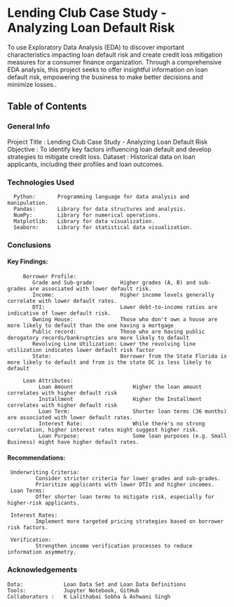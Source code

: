 # Lending Club Case Study - Analyzing Loan Default Risk
To use Exploratory Data Analysis (EDA) to discover important characteristics impacting loan default risk and create credit loss mitigation measures for a consumer finance organization. Through a comprehensive EDA analysis, this project seeks to offer insightful information on loan default risk, empowering the business to make better decisions and minimize losses..


## Table of Contents

### General Info

  Project Title      : Lending Club Case Study - Analyzing Loan Default Risk
  Objective          : To identify key factors influencing loan default and develop strategies to mitigate credit loss.
  Dataset            : Historical data on loan applicants, including their profiles and loan outcomes.
  
### Technologies Used

      Python:       Programming language for data analysis and manipulation.
      Pandas:       Library for data structures and analysis.
      NumPy:        Library for numerical operations.
      Matplotlib:   Library for data visualization.
      Seaborn:      Library for statistical data visualization.
      
### Conclusions
####    Key Findings:
    
         Borrower Profile:
            Grade and Sub-grade:   		Higher grades (A, B) and sub-grades are associated with lower default risk.
            Income:                		Higher income levels generally correlate with lower default rates.
            DTI:                   		Lower debt-to-income ratios are indicative of lower default risk.
            Owning House:	     		Those who don't own a house are more likely to default than the one having a mortgage
            Public record:	     		Those who are having public derogatory records/bankruptcies are more likely to default
    		Revolving Line Utilization:	Lower the revolving line utilization indicates lower default risk factor
    		State:				        Borrower from the State Florida is more likely to default and from is the state DC is less likely to default
    
         Loan Attributes:
    	      Loan Amount	     		    Higher the loan amount correlates with higher default risk
    	      Installment	     		    Higher the Installment correlates with higher default risk
              Loan Term:             		Shorter loan terms (36 months) are associated with lower default rates.
              Interest Rate:         		While there's no strong correlation, higher interest rates might suggest higher risk.
              Loan Purpose:          		Some loan purposes (e.g. Small Business) might have higher default rates.
	      
####  Recommendations:
    
     Underwriting Criteria:
             Consider stricter criteria for lower grades and sub-grades.
             Prioritize applicants with lower DTIs and higher incomes.
     Loan Terms:
             Offer shorter loan terms to mitigate risk, especially for higher-risk applicants.

     Interest Rates:
             Implement more targeted pricing strategies based on borrower risk factors.

     Verification:
             Strengthen income verification processes to reduce information asymmetry.
             
### Acknowledgements
    Data:             Loan Data Set and Loan Data Definitions
    Tools:            Jupyter Notebook, GitHub 
    Collaborators :   K Lalithabai Sobha & Ashwani Singh
